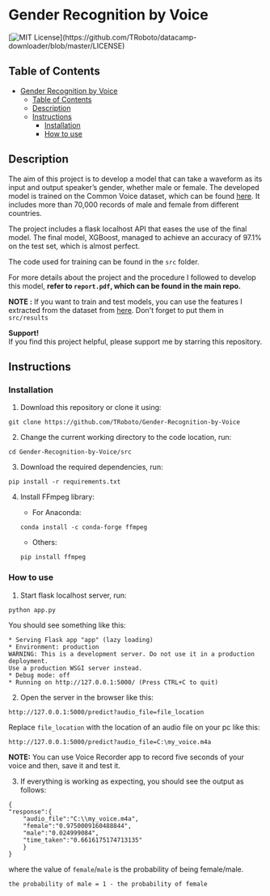 # Gender Recognition by Voice
[![MIT License](https://img.shields.io/apm/l/atomic-design-ui.svg?)](https://github.com/TRoboto/datacamp-downloader/blob/master/LICENSE)

## Table of Contents
- [Gender Recognition by Voice](#gender-recognition-by-voice)
  - [Table of Contents](#table-of-contents)
  - [Description](#description)
  - [Instructions](#instructions)
    - [Installation](#installation)
    - [How to use](#how-to-use)
	
## Description
The aim of this project is to develop a model that can take a waveform as its input and output speaker’s gender, whether male or female. The developed model is trained on the Common Voice dataset, which can be found [here](https://www.kaggle.com/mozillaorg/common-voice). It includes more than 70,000 records of male and female from different countries.  

The project includes a flask localhost API that eases the use of the final model. The final model, XGBoost, managed to achieve an accuracy of 97.1% on the test set, which is almost perfect. 

The code used for training can be found in the `src` folder.  

For more details about the project and the procedure I followed to develop this model, **refer to `report.pdf`, which can be found in the main repo.**

**NOTE :** If you want to train and test models, you can use the features I extracted from the dataset from [here](https://drive.google.com/drive/folders/1kVCoOcnIJgV4fChpoEG7iandE6bM8AHt?usp=sharing). Don't forget to put them in `src/results`

**Support!**  
If you find this project helpful, please support me by starring this repository.

## Instructions

### Installation
1. Download this repository or clone it using:
```
git clone https://github.com/TRoboto/Gender-Recognition-by-Voice
```
2. Change the current working directory to the code location, run:
```
cd Gender-Recognition-by-Voice/src
```
3. Download the required dependencies, run:
```
pip install -r requirements.txt
```
4. Install FFmpeg library:

	- For Anaconda:
	```
	conda install -c conda-forge ffmpeg
	```
	- Others:
	```
	pip install ffmpeg
	```
	
### How to use

1. Start flask localhost server, run:
```
python app.py
```
You should see something like this:
```
* Serving Flask app "app" (lazy loading)
* Environment: production
WARNING: This is a development server. Do not use it in a production deployment.
Use a production WSGI server instead.
* Debug mode: off
* Running on http://127.0.0.1:5000/ (Press CTRL+C to quit)
```

2. Open the server in the browser like this:
```
http://127.0.0.1:5000/predict?audio_file=file_location
```
Replace `file_location` with the location of an audio file on your pc like this:
```
http://127.0.0.1:5000/predict?audio_file=C:\my_voice.m4a
```
**NOTE:** You can use Voice Recorder app to record five seconds of your voice and then, save it and test it.

3. If everything is working as expecting, you should see the output as follows:
```
{
"response":{
	"audio_file":"C:\\my_voice.m4a",
	"female":"0.9750009160488844",
	"male":"0.024999084",
	"time_taken":"0.6616175174713135"
	}
}

```
where the value of `female`/`male` is the probability of being female/male. 
```
the probability of male = 1 - the probability of female
```
